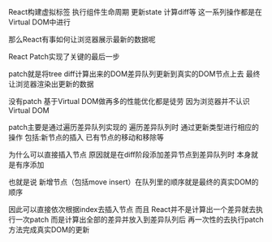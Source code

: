 React构建虚拟标签 执行组件生命周期 更新state 计算diff等 这一系列操作都是在Virtual DOM中进行 

那么React有事如何让浏览器展示最新的数据呢

React Patch实现了关键的最后一步 

patch就是将tree diff计算出来的DOM差异队列更新到真实的DOM节点上去 最终让浏览器渲染出更新的数据 

没有patch 基于Virtual DOM做再多的性能优化都是徒劳 因为浏览器并不认识Virtual DOM 

patch主要是通过遍历差异队列实现的 遍历差异队列时 通过更新类型进行相应的操作 包括:新节点的插入 已有节点的移动和移除等

为什么可以直接插入节点 原因就是在diff阶段添加差异节点到差异队列时 本身就是有序添加 

也就是说 新增节点（包括move insert）在队列里的顺序就是最终的真实DOM的顺序 

因此可以直接依次根据index去插入节点 而且 React并不是计算出一个差异就去执行一次patch 而是计算出全部的差异并放入到差异队列后 再一次性的去执行patch方法完成真实DOM的更新
